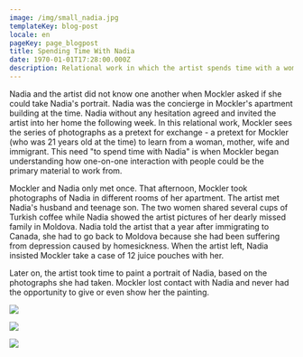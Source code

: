 ```yaml
---
image: /img/small_nadia.jpg
templateKey: blog-post
locale: en
pageKey: page_blogpost
title: Spending Time With Nadia
date: 1970-01-01T17:28:00.000Z
description: Relational work in which the artist spends time with a women she does not know
---
```

Nadia and the artist did not know one another when Mockler asked if she could take Nadia's portrait. Nadia was the concierge in Mockler's apartment building at the time. Nadia without any hesitation agreed and invited the artist into her home the following week. In this relational work, Mockler sees the series of photographs as a pretext for exchange - a pretext for Mockler (who was 21 years old at the time) to learn from a woman, mother, wife and immigrant. This need "to spend time with Nadia" is when Mockler began understanding how one-on-one interaction with people could be the primary material to work from.

Mockler and Nadia only met once. That afternoon, Mockler took photographs of Nadia in different rooms of her apartment. The artist met Nadia's husband and teenage son. The two women shared several cups of Turkish coffee while Nadia showed the artist pictures of her dearly missed family in Moldova. Nadia told the artist that a year after immigrating to Canada, she had to go back to Moldova because she had been suffering from depression caused by homesickness. When the artist left, Nadia insisted Mockler take a case of 12 juice pouches with her. 

Later on, the artist took time to paint a portrait of Nadia, based on the photographs she had taken. Mockler lost contact with Nadia and never had the opportunity to give or even show her the painting.

![](/img/img_1812.jpg)

![](/img/img_1734.jpg)

![](/img/3d-24854_squeezie-apple-strawberry-blueberry_mickey_uk_it.jpg)
